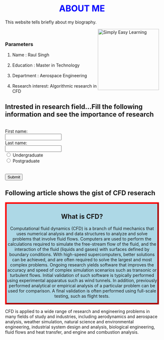 <!DOCTYPE html>
<html>
<head>
<title>FIRST WEBSITE</title>
<style>
.myDiv {
  border: 5px outset red;
  background-color: lightblue;    
  text-align: center;
}
</style>
</head>
<body>

<h1 style="color:blue"><center>ABOUT ME</center></h1>
<p>This website tells briefly about my biography.</p>
  <img align="right"src="https://raw.githubusercontent.com/Rahul-Singh94/firstwebsite/master/DSC00089.JPG	" alt="Simply Easy Learning" width="200">
<br>
<h3>Parameters</h3>
<ol>
	<li>Name             : Raul Singh</li><br>
	<li>Education        : Master in Technology </li><br>
	<li>Department       : Aerospace Engineering</li><br>
	<li>Research interest: Algorithmic research in CFD</li>
</ol>
<h2>Intrested in research field...Fill the following information and see the importance of research</h2><br>
<form action="https://owlcation.com/academia/Why-Research-is-Important-Within-and-Beyond-the-Academe" target="_blank"> 
  <label for="fname">First name:</label><br>
  <input type="text" id="fname" name="fname"><br>
  <label for="lname">Last name:</label><br>
  <input type="text" id="lname" name="lname">
  <br>	
  <input type="radio" id="" name="qualification" value="undergraduate">
  <label for="undergraduate">Undergraduate</label><br>
  <input type="radio" id="postgraduate" name="qualification" value="postgraduate">
  <label for="postgraduate">Postgraduate</label><br>
  <br><br>	
  <input type="submit" value="Submit">
</form> 
<h2>Following article shows the gist of CFD reserach</h2>

<div class="myDiv">
  <h2>What is CFD?</h2>
  <p>Computational fluid dynamics (CFD) is a branch of fluid mechanics that uses numerical analysis and data structures to analyze and solve problems that involve fluid flows. Computers are used to perform the calculations required to simulate the free-stream flow of the fluid, and the interaction of the fluid (liquids and gases) with surfaces defined by boundary conditions. With high-speed supercomputers, better solutions can be achieved, and are often required to solve the largest and most complex problems. Ongoing research yields software that improves the accuracy and speed of complex simulation scenarios such as transonic or turbulent flows. Initial validation of such software is typically performed using experimental apparatus such as wind tunnels. In addition, previously performed analytical or empirical analysis of a particular problem can be used for comparison. A final validation is often performed using full-scale testing, such as flight tests. 	</p>
</div>

<p>CFD is applied to a wide range of research and engineering problems in many fields of study and industries, including aerodynamics and aerospace analysis, weather simulation, natural science and environmental engineering, industrial system design and analysis, biological engineering, fluid flows and heat transfer, and engine and combustion analysis. </p>
 
</body>
</html>
